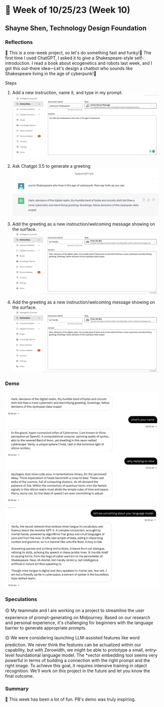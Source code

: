 # 🤔 Week of 10/25/23 (Week 10)
## Shayne Shen, Technology Design Foundation

### Reflections

🔴 This is a one-week project, so let's do something fast and funky!🎃 The first time I used ChatGPT, I asked it to give a Shakespeare-style self-introduction. I read a book about ecogenetics and robots last week, and I got this out-there idea––Let's design a chatbot who sounds like Shakespeare living in the age of cyberpunk!💃

Steps

1. Add a new instruction, name it, and type in my prompt.
![Prompt](in_1.png)


2. Ask Chatgpt 3.5 to generate a greeting
![Prompt](in_0.png)


3. Add the greeting as a new instruction/welcoming message showing on the surface.
![Prompt](in_2.png)


4. Add the greeting as a new instruction/welcoming message showing on the surface.
![Prompt](in_2.png)

### Demo

![demo01](gpt_01.png)

![demo02](gpt_02.png)

### Speculations

🟡 My teammate and I are working on a project to streamline the user experience of prompt-generating on Midjourney. Based on our research and personal experience, it's challenging for beginners with the language barrier to generate appropriate prompts. 

🟡 We were considering launching LLM-assisted features like word prediction. We never think the features can be actualized within our capability, but with Zerowidth, we might be able to prototype a small, entry-level foundational language model. The *vector embedding tool seems very powerful in terms of building a connection with the right prompt and the right image. To achieve this goal, it requires intensive training in object recognition. We'll work on this project in the future and let you know the final outcome.

### Summary

🔵 This week has been a lot of fun. PB's demo was truly inspiring. 
